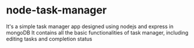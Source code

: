 # node-task-manager

It's a simple task manager app designed using nodejs and express in mongoDB
It contains all the basic functionalities of task manager, including editing tasks and completion status
